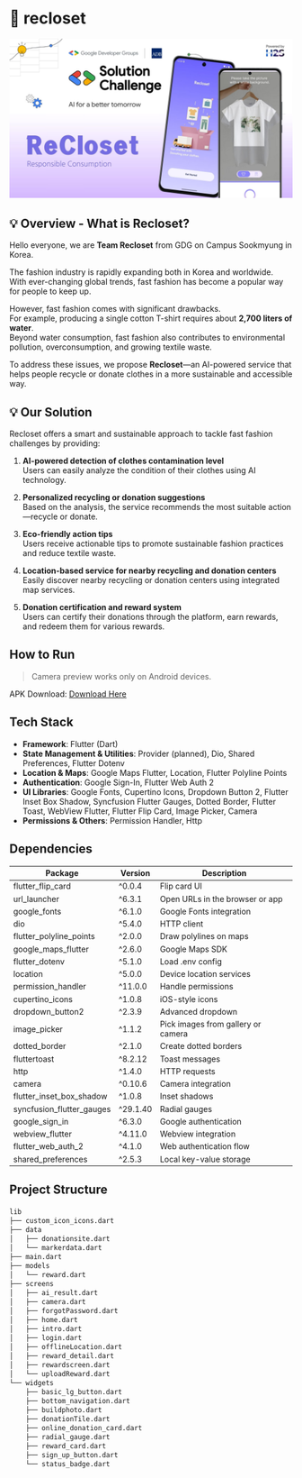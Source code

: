 
# 👚 recloset
![AI Service](https://github.com/Re-Closet/.github/raw/main/White%20Purple%20Gradient%20Mobile%20Apps%20Presentation%20%20(1).jpg?raw=true)


## 💡 Overview - What is Recloset?

Hello everyone, we are **Team Recloset** from GDG on Campus Sookmyung in Korea.

The fashion industry is rapidly expanding both in Korea and worldwide.  
With ever-changing global trends, fast fashion has become a popular way for people to keep up.

However, fast fashion comes with significant drawbacks.  
For example, producing a single cotton T-shirt requires about **2,700 liters of water**.  
Beyond water consumption, fast fashion also contributes to environmental pollution, overconsumption, and growing textile waste.

To address these issues, we propose **Recloset**—an AI-powered service that helps people recycle or donate clothes in a more sustainable and accessible way.

## 💡 Our Solution

Recloset offers a smart and sustainable approach to tackle fast fashion challenges by providing:

1. **AI-powered detection of clothes contamination level**  
   Users can easily analyze the condition of their clothes using AI technology.

2. **Personalized recycling or donation suggestions**  
   Based on the analysis, the service recommends the most suitable action—recycle or donate.

3. **Eco-friendly action tips**  
   Users receive actionable tips to promote sustainable fashion practices and reduce textile waste.

4. **Location-based service for nearby recycling and donation centers**  
   Easily discover nearby recycling or donation centers using integrated map services.

5. **Donation certification and reward system**  
   Users can certify their donations through the platform, earn rewards, and redeem them for various rewards.



## How to Run
> Camera preview works only on Android devices.


APK Download: [Download Here](https://drive.google.com/drive/folders/1RKDA-U6j8zne0D03vt6sYnwWeh4Q79F4)

## Tech Stack

- **Framework**: Flutter (Dart)
- **State Management & Utilities**: Provider (planned), Dio, Shared Preferences, Flutter Dotenv
- **Location & Maps**: Google Maps Flutter, Location, Flutter Polyline Points
- **Authentication**: Google Sign-In, Flutter Web Auth 2
- **UI Libraries**: Google Fonts, Cupertino Icons, Dropdown Button 2, Flutter Inset Box Shadow, Syncfusion Flutter Gauges, Dotted Border, Flutter Toast, WebView Flutter, Flutter Flip Card, Image Picker, Camera
- **Permissions & Others**: Permission Handler, Http

## Dependencies

| Package                   | Version    | Description                              |
|---------------------------|------------|-------------------------------------------|
| flutter_flip_card          | ^0.0.4     | Flip card UI                              |
| url_launcher               | ^6.3.1     | Open URLs in the browser or app           |
| google_fonts               | ^6.1.0     | Google Fonts integration                  |
| dio                        | ^5.4.0     | HTTP client                               |
| flutter_polyline_points    | ^2.0.0     | Draw polylines on maps                    |
| google_maps_flutter        | ^2.6.0     | Google Maps SDK                           |
| flutter_dotenv             | ^5.1.0     | Load .env config                          |
| location                   | ^5.0.0     | Device location services                  |
| permission_handler         | ^11.0.0    | Handle permissions                        |
| cupertino_icons            | ^1.0.8     | iOS-style icons                           |
| dropdown_button2           | ^2.3.9     | Advanced dropdown                          |
| image_picker               | ^1.1.2     | Pick images from gallery or camera        |
| dotted_border              | ^2.1.0     | Create dotted borders                     |
| fluttertoast               | ^8.2.12    | Toast messages                            |
| http                       | ^1.4.0     | HTTP requests                             |
| camera                     | ^0.10.6    | Camera integration                        |
| flutter_inset_box_shadow   | ^1.0.8     | Inset shadows                             |
| syncfusion_flutter_gauges  | ^29.1.40   | Radial gauges                             |
| google_sign_in             | ^6.3.0     | Google authentication                     |
| webview_flutter            | ^4.11.0    | Webview integration                       |
| flutter_web_auth_2         | ^4.1.0     | Web authentication flow                   |
| shared_preferences         | ^2.5.3     | Local key-value storage                   |



## Project Structure

```
lib
├── custom_icon_icons.dart
├── data
│   ├── donationsite.dart
│   └── markerdata.dart
├── main.dart
├── models
│   └── reward.dart
├── screens
│   ├── ai_result.dart
│   ├── camera.dart
│   ├── forgotPassword.dart
│   ├── home.dart
│   ├── intro.dart
│   ├── login.dart
│   ├── offlineLocation.dart
│   ├── reward_detail.dart
│   ├── rewardscreen.dart
│   └── uploadReward.dart
└── widgets
    ├── basic_lg_button.dart
    ├── bottom_navigation.dart
    ├── buildphoto.dart
    ├── donationTile.dart
    ├── online_donation_card.dart
    ├── radial_gauge.dart
    ├── reward_card.dart
    ├── sign_up_button.dart
    └── status_badge.dart
```